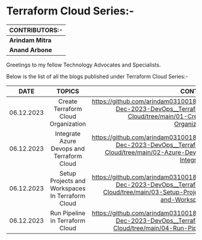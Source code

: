 # Terraform Cloud Series:-

| __CONTRIBUTORS:-__ |
| --------- |
| __Arindam Mitra__ |
| __Anand Arbone__ |

Greetings to my fellow Technology Advocates and Specialists.

Below is the list of all the blogs published under Terraform Cloud Series:-

| __DATE__ | __TOPICS__ | __CONTENT__ |
| --------- |:---------:| -------:|
| 06.12.2023 | Create Terraform Cloud Organization | https://github.com/arindam0310018/06-Dec-2023-DevOps__Terraform-Cloud/tree/main/01-Create-Organization |
| 06.12.2023 | Integrate Azure Devops and Terraform Cloud | https://github.com/arindam0310018/06-Dec-2023-DevOps__Terraform-Cloud/tree/main/02-Azure-Devops-Integration |
| 06.12.2023 | Setup Projects and Workspaces In Terraform Cloud | https://github.com/arindam0310018/06-Dec-2023-DevOps__Terraform-Cloud/tree/main/03-Setup-Projects-and-Workspaces |
| 06.12.2023 | Run Pipeline in Terraform Cloud | https://github.com/arindam0310018/06-Dec-2023-DevOps__Terraform-Cloud/tree/main/04-Run-Pipeline |
